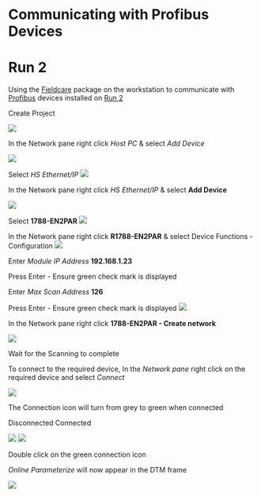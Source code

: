 # Communicating with Profibus Devices
# Run 2

Using the [Fieldcare](../../fieldcare/fieldcare.md) package on the workstation to communicate with [Profibus](../../indexes/index_devices_profibus.md) devices installed on [Run 2](../../flow_runs/run_2.md)

Create Project

![](../../images/generic_images/create_project.bmp)

In the Network pane right click *Host PC* & select *Add Device*

![](../../images/generic_images/right_click_add_device.bmp)


Select *HS Ethernet/IP*
![](../../images/generic_images/add_hs_ethernet_ip_cropped_generic.bmp)

In the Network pane right click *HS Ethernet/IP* & select **Add Device**

![](../../images/generic_images/right_click_add_device_2_cropped_generic.bmp)

Select **1788-EN2PAR**
![](../../images/generic_images/add_1788-EN2PAR_cropped_generic.bmp)

In the Network pane right click **R1788-EN2PAR** & select Device Functions - Configuration
![](../../images/generic_images/right_click_device_functions_configuration_cropped_generic.bmp)

Enter *Module IP Address* **192.168.1.23**

Press Enter - Ensure green check mark is displayed

Enter *Max Scan Address* **126**

Press Enter - Ensure green check mark is displayed
![](../../images/run2_192_168_1_23_126_green.bmp)

In the Network pane right click **1788-EN2PAR - Create network**

![](../../images/generic_images/right_click_create_network_dialog_only_generic.bmp)

Wait for the Scanning to complete

To connect to the required device, In the *Network pane* right click on the required device and select *Connect*


![](../../images/generic_images/right_click_network_connect_generic.bmp)

The Connection icon will turn from grey to green when connected

Disconnected	Connected

![](../../images/generic_images/connection_disconnected_grey_generic.bmp)
![](../../images/generic_images/connection_connected_double_green_generic.bmp)


Double click on the green connection icon

*Online Parameterize* will now appear in the DTM frame

![](../../images/generic_images/online_parameterize_cropped_generic.bmp)
